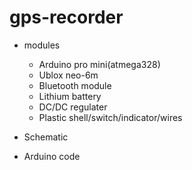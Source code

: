 # gps-recorder
* modules
  * Arduino pro mini(atmega328)
  * Ublox neo-6m
  * Bluetooth module
  * Lithium battery
  * DC/DC regulater
  * Plastic shell/switch/indicator/wires
 
* Schematic

* Arduino code
